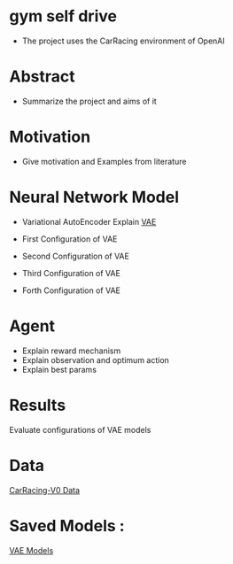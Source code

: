 # gym self drive
* The project uses the CarRacing environment of OpenAI




# Abstract

*  Summarize the project and aims of it

# Motivation

* Give motivation and Examples from literature

# Neural Network Model

* Variational AutoEncoder Explain
[VAE](https://blog.keras.io/building-autoencoders-in-keras.html)

* First Configuration of VAE
* Second Configuration of VAE
* Third Configuration of VAE
* Forth Configuration of VAE


#  Agent
 * Explain reward mechanism
 * Explain observation and optimum action
 * Explain best params


# Results

Evaluate configurations of VAE models

# Data 
[CarRacing-V0 Data](https://drive.google.com/drive/folders/1mZk_yBLN-Iak_E8ewBJSl0rz1W1ckszM?usp=sharing)

# Saved Models :
[VAE Models](https://drive.google.com/drive/folders/1mZk_yBLN-Iak_E8ewBJSl0rz1W1ckszM?usp=sharing)
